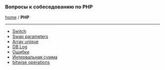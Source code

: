 ### Вопросы к собеседованию по PHP
[home][go-home] / **PHP**

---

- [Switch][php-switch]
- [Swap parameters][php-swap]
- [Array unique][php-array-unique]
- [DB Log][mysql-db-log]
- [Ошибки][php-error]
- [Интервальная сумма][php-interval-answer]
- [bitwise operations][bitwise-operations]

[php-interval-answer]: ./interval-answer/index.md
[php-switch]: ./switch/index.md
[php-array-unique]: ./array-unique/index.md
[mysql-db-log]: ./db-log/index.md
[php-swap]: ./swap/index.md
[go-home]: ../index.md
[php-error]: ./error/index.md
[bitwise-operations]: ./bitwise-operations/index.md
